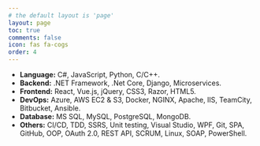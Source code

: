 ```yaml
---
# the default layout is 'page'
layout: page
toc: true
comments: false
icon: fas fa-cogs
order: 4
---
```


- **Language:** C#, JavaScript, Python, C/C++.
- **Backend:** .NET Framework, .Net Core, Django, Microservices.
- **Frontend:** React, Vue.js, jQuery, CSS3, Razor, HTML5.
- **DevOps:** Azure, AWS EC2 & S3, Docker, NGINX, Apache, IIS, TeamCity, Bitbucket, Ansible.
- **Database:** MS SQL, MySQL, PostgreSQL, MongoDB.
- **Others:** CI/CD, TDD, SSRS, Unit testing, Visual Studio, WPF, Git, SPA, GitHub, OOP, OAuth 2.0, REST API, SCRUM, Linux, SOAP, PowerShell.
